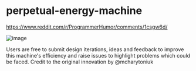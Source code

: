 # perpetual-energy-machine
https://www.reddit.com/r/ProgrammerHumor/comments/1csgw6d/  


![image](https://github.com/Kishlay-notabot/perpetual-energy-machine/assets/67735128/7fa89f90-bf04-4ece-909e-d38fcdf8fbb5)   



Users are free to submit design iterations, ideas and feedback to improve this machine's efficiency and raise issues to highlight problems which could be faced.
Credit to the original innovation by @mcharytoniuk
